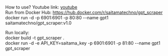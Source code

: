 How to use? Youtube link: <a href="https://www.youtube.com/watch?v=Eq7DabJ0Chg">youtube<a/><br>
Run from Docker Hub: <a href="https://hub.docker.com/r/saitamatechno/gpt_scraper">https://hub.docker.com/r/saitamatechno/gpt_scraper</a><br>
docker run -d -p 6901:6901 -p 80:80 --name gpt1 saitamatechno/gpt_scraper:v1.0<br>

Run locally:<br>
docker build -t gpt_scraper .<br>
docker run -d -e API_KEY=saitama_key -p 6901:6901 -p 81:80 --name gpt1 gpt_scraper<br>
